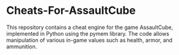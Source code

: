 # Cheats-For-AssaultCube
This repository contains a cheat engine for the game AssaultCube, implemented in Python using the pymem library. The code allows manipulation of various in-game values such as health, armor, and ammunition.
